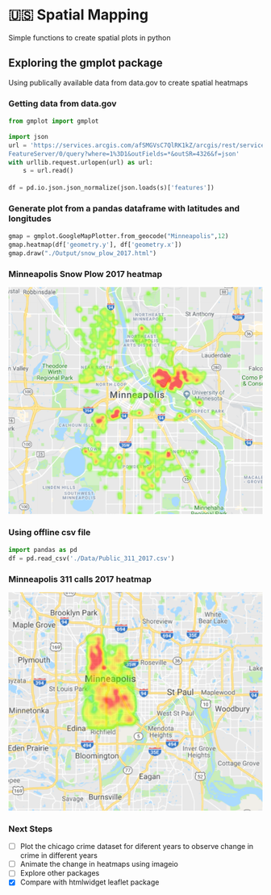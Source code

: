 # :us: Spatial Mapping
Simple functions to create spatial plots in python

## Exploring the gmplot package
Using publically available data from data.gov to create spatial heatmaps

### Getting data from data.gov

```python
from gmplot import gmplot
```

```python
import json
url = 'https://services.arcgis.com/afSMGVsC7QlRK1kZ/arcgis/rest/services/Snow_Emergency_Jane_Tows_2017/\
FeatureServer/0/query?where=1%3D1&outFields=*&outSR=4326&f=json'
with urllib.request.urlopen(url) as url:
    s = url.read()

df = pd.io.json.json_normalize(json.loads(s)['features'])
```
### Generate plot from a pandas dataframe with latitudes and longitudes

```python
gmap = gmplot.GoogleMapPlotter.from_geocode("Minneapolis",12)
gmap.heatmap(df['geometry.y'], df['geometry.x'])
gmap.draw("./Output/snow_plow_2017.html")
```
### Minneapolis Snow Plow 2017 heatmap
![Minneapolis Snow Plow 2017 data](https://github.com/shubhstiws/spatial_mapping/blob/master/Minneapolis_Snow_plow_2017.PNG)

### Using offline csv file
```python
import pandas as pd
df = pd.read_csv('./Data/Public_311_2017.csv')
```

### Minneapolis 311 calls 2017 heatmap
![](https://github.com/shubhstiws/spatial_mapping/blob/master/Minneapolis_311_calls_2017.PNG)

### Next Steps

* [ ] Plot the chicago crime dataset for diferent years to observe change in crime in different years
* [ ] Animate the change in heatmaps using imageio
* [ ] Explore other packages
* [x] Compare with htmlwidget leaflet package 
